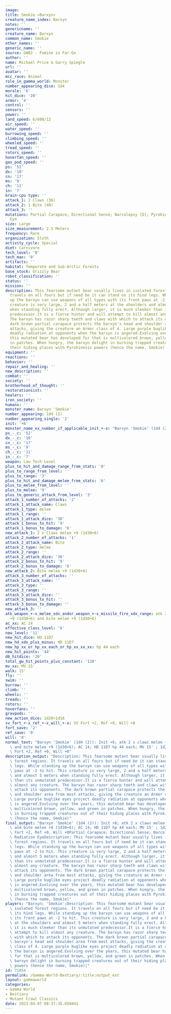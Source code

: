 ```yaml
---
image: 
title: Smokie «Barxyn»
creature_name_index: Barxyn
notes: ''
genericname: ''
creature_name: Barxyn
common_name: Smokie
other_names: ''
generic_name: ''
source: GW02 - Famine in Far-Go
author: ''
name: Michael Price & Garry Spiegle
url: ''
avatar: ''
mcc_race: Animal
role_in_gamma_world: Monster
number_appearing_dice: 1d4
morale: '6'
hit_dice: '20'
armor: '4'
control: ''
sensors: ''
power: ''
land_speed: 6/600/12
air_speed: ''
water_speed: ''
burrowing_speed: ''
climbing_speed: ''
wheeled_speed: ''
tread_speed: ''
rotors_speed: ''
hoverfan_speed: ''
gav_pod_speed: ''
ps: '52'
dx: '10'
cn: '17'
ms: '9'
ch: '11'
in: '7'
brain-cpu type: ''
attack_1: 2 Claws (36)
attack_2: 1 Bite (40)
attack_3: ''
mutations: Partial Carapace; Directional Sense; Narcolepsy [D]; Pyrokinesis; Radiation
  Eye
size: Large
size_measurement: 2.5 Meters
frequency: Rare
organization: Sloth
activity_cycle: Special
diet: Carnivore
tech_level: '0'
tech_max: '0'
artifacts: ''
habitat: Temperate and Sub-Arctic Forests
base_stock: Grizzly Bear
robot_classification: ''
status: ''
mission: ''
description: This fearsome mutant bear usually lives in isolated forest regions. It
  travels on all fours but if need be it can stand on its hind legs. While standing
  up the barxyn can use weapons of all types with its front paws at -2 to hit. This
  creature is very large, 2 and a half meters at the shoulders and almost 5 meters
  when standing fully erect. Although larger, it is much sleeker than its unmutated
  predecessor.It is a fierce hunter and will attempt to kill almost any creature.
  The barxyn has razor sharp teeth and claws with which to attack its opponents. The
  dark brown partial carapace protects the barxyn's head and shoulder area from most
  attacks, giving the creature an Armor class of 4. Large purple buglike eyes project
  deadly radiation at opponents when the barxyn is angered.Evolving over the years,
  this mutated bear has developed fur that is multicolored brown, yellow, and green
  in patches. When hungry, the barxyn delight in burning trapped creatures out of
  their hiding places with Pyrokinesis powers (hence the name, Smokie)
equipment: ''
reactions: ''
behavior: ''
repair_and_healing: ''
new_description: ''
combat: ''
society: ''
brotherhood_of_thought: ''
restorationsist: ''
healers: ''
iron_society: ''
humans: ''
monster_name: Barxyn 'Smokie'
number_appearing: 1d4 (2)
number_appearing_single: '2'
init: '+6'
monster_name_xx_number_if_applicable_init_+-x: "Barxyn 'Smokie' (1d4 (2)): Init +6"
ps_-_c: '52'
dx_-_c: '10'
cn_-_c: '17'
ms_-_c: '9'
ch_-_c: '11'
in_-_c: '7'
weapon: Low Tech Level
plus_to_hit_and_damage_range_from_stats: '0'
plus_to_range_from_level: ''
plus_to_range: '3'
plus_to_hit_and_damage_melee_from_stats: '6'
plus_to_melee_from_level: ''
plus_to_melee: '9'
plus_to_generic_attack_from_level: '3'
attack_1_number_of_attacks: '2'
attack_1_attack_name: Claws
attack_1_type: melee
attack_1_range: ''
attack_1_attack_dice: '30'
attack_1_bonus_to_hit: '9'
attack_1_bonus_to_damage: '6'
new_attack_1: 2 x Claws melee +9 (1d30+6)
attack_2_number_of_attacks: '1'
attack_2_attack_name: Bite
attack_2_type: melee
attack_2_range: ''
attack_2_attack_dice: '30'
attack_2_bonus_to_hit: '9'
attack_2_bonus_to_damage: '6'
new_attack_2: Bite melee +9 (1d30+6)
attack_3_number_of_attacks: ''
attack_3_attack_name: ''
attack_3_type: ''
attack_3_range: ''
attack_3_attack_dice: ''
attack_3_bonus_to_hit: ''
attack_3_bonus_to_damage: ''
new_attack_3: ''
atk_weapon_+-x_melee_xdx_andor_weapon_+-x_missile_fire_xdx_range: atk 2 x claws melee
  +9 (1d30+6) and bite melee +9 (1d30+6)
ac_xx: AC 14
effective_class_level: '6'
new_level: '11'
new_hit_dice: HD 11D7
new_hd_xdx_plus_minus: HD 11D7
new_hp_xx_or_hp_xx_each_or_hp_xx_xx_xx: hp 44 each
new_hit_points: '44'
d6_hitdice: '20'
total_gw_hit_points_plus_constant: '120'
mv_xx: MV 15'
walk: 15'
fly: ''
swim: ''
burrow: ''
climb: ''
wheels: ''
treads: ''
rotors: ''
hoverfans: ''
gravpods: ''
new_action_dice: 1d20+1d16
sv_fort_+-x_ref_+-x_will_+-x: SV Fort +2, Ref +0, Will +0
fort_save: '2'
ref_save: '0'
will: '0'
normal_text: "Barxyn 'Smokie' (1d4 (2)): Init +6; atk 2 x claws melee +9 (1d30+6)\
  \ and bite melee +9 (1d30+6); AC 14; HD 11D7 hp 44 each; MV 15' ; 1d20+1d16; SV\
  \ Fort +2, Ref +0, Will +0"
description_output: "Description: This fearsome mutant bear usually lives in isolated\
  \ forest regions. It travels on all fours but if need be it can stand on its hind\
  \ legs. While standing up the barxyn can use weapons of all types with its front\
  \ paws at -2 to hit. This creature is very large, 2 and a half meters at the shoulders\
  \ and almost 5 meters when standing fully erect. Although larger, it is much sleeker\
  \ than its unmutated predecessor.It is a fierce hunter and will attempt to kill\
  \ almost any creature. The barxyn has razor sharp teeth and claws with which to\
  \ attack its opponents. The dark brown partial carapace protects the barxyn's head\
  \ and shoulder area from most attacks, giving the creature an Armor class of 4.\
  \ Large purple buglike eyes project deadly radiation at opponents when the barxyn\
  \ is angered.Evolving over the years, this mutated bear has developed fur that is\
  \ multicolored brown, yellow, and green in patches. When hungry, the barxyn delight\
  \ in burning trapped creatures out of their hiding places with Pyrokinesis powers\
  \ (hence the name, Smokie)"
final_output: "Barxyn 'Smokie' (1d4 (2)): Init +6; atk 2 x claws melee +9 (1d30+6)\
  \ and bite melee +9 (1d30+6); AC 14; HD 11D7 hp 44 each; MV 15' ; 1d20+1d16; SV\
  \ Fort +2, Ref +0, Will +0Partial Carapace; Directional Sense; Narcolepsy [D]; Pyrokinesis;\
  \ Radiation EyeDescription: This fearsome mutant bear usually lives in isolated\
  \ forest regions. It travels on all fours but if need be it can stand on its hind\
  \ legs. While standing up the barxyn can use weapons of all types with its front\
  \ paws at -2 to hit. This creature is very large, 2 and a half meters at the shoulders\
  \ and almost 5 meters when standing fully erect. Although larger, it is much sleeker\
  \ than its unmutated predecessor.It is a fierce hunter and will attempt to kill\
  \ almost any creature. The barxyn has razor sharp teeth and claws with which to\
  \ attack its opponents. The dark brown partial carapace protects the barxyn's head\
  \ and shoulder area from most attacks, giving the creature an Armor class of 4.\
  \ Large purple buglike eyes project deadly radiation at opponents when the barxyn\
  \ is angered.Evolving over the years, this mutated bear has developed fur that is\
  \ multicolored brown, yellow, and green in patches. When hungry, the barxyn delight\
  \ in burning trapped creatures out of their hiding places with Pyrokinesis powers\
  \ (hence the name, Smokie)"
players: "Barxyn; 'Smokie';Description: This fearsome mutant bear usually lives in\
  \ isolated forest regions. It travels on all fours but if need be it can stand on\
  \ its hind legs. While standing up the barxyn can use weapons of all types with\
  \ its front paws at -2 to hit. This creature is very large, 2 and a half meters\
  \ at the shoulders and almost 5 meters when standing fully erect. Although larger,\
  \ it is much sleeker than its unmutated predecessor.It is a fierce hunter and will\
  \ attempt to kill almost any creature. The barxyn has razor sharp teeth and claws\
  \ with which to attack its opponents. The dark brown partial carapace protects the\
  \ barxyn's head and shoulder area from most attacks, giving the creature an Armor\
  \ class of 4. Large purple buglike eyes project deadly radiation at opponents when\
  \ the barxyn is angered.Evolving over the years, this mutated bear has developed\
  \ fur that is multicolored brown, yellow, and green in patches. When hungry, the\
  \ barxyn delight in burning trapped creatures out of their hiding places with Pyrokinesis\
  \ powers (hence the name, Smokie)|"
id: 71054
permalink: /Gamma-World-Bestiary/:title:output_ext
layout: gammaworld
categories:
- Gamma World
- Bestiary
- Mutant Crawl Classics
date: 2023-04-07 08:37:35.650441
---
```

